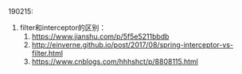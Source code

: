 190215:
1. filter和interceptor的区别：
    1) https://www.jianshu.com/p/5f5e5211bbdb
    2) http://einverne.github.io/post/2017/08/spring-interceptor-vs-filter.html
    3) https://www.cnblogs.com/hhhshct/p/8808115.html